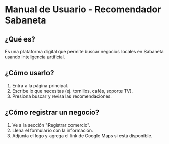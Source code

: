 # Manual de Usuario - Recomendador Sabaneta

## ¿Qué es?
Es una plataforma digital que permite buscar negocios locales en Sabaneta usando inteligencia artificial.

## ¿Cómo usarlo?
1. Entra a la página principal.
2. Escribe lo que necesitas (ej. tornillos, cafés, soporte TV).
3. Presiona buscar y revisa las recomendaciones.

## ¿Cómo registrar un negocio?
1. Ve a la sección "Registrar comercio".
2. Llena el formulario con la información.
3. Adjunta el logo y agrega el link de Google Maps si está disponible.